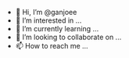 - 👋 Hi, I’m @ganjoee
- 👀 I’m interested in ...
- 🌱 I’m currently learning ...
- 💞️ I’m looking to collaborate on ...
- 📫 How to reach me ...

<!---
ganjoee/ganjoee is a ✨ special ✨ repository because its `README.md` (this file) appears on your GitHub profile.
You can click the Preview link to take a look at your changes.
--->
